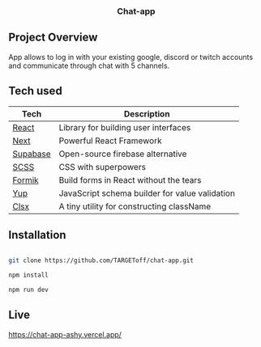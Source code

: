<h3 align="center">Chat-app</h3>

## Project Overview

App allows to log in with your existing google, discord or twitch accounts and communicate through chat with 5 channels.

## Tech used 

| Tech                                                                                   | Description                                                         |
| -------------------------------------------------------------------------------------- | ------------------------------------------------------------------- |
| [React](https://reactjs.org/)                                                          | Library for building user interfaces                                |
| [Next](https://nextjs.org)                                                             | Powerful React Framework                                            |
| [Supabase](https://supabase.io/)                                                       | Open-source firebase alternative                                    |
| [SCSS](https://sass-lang.com)                                                          | CSS with superpowers                                                |
| [Formik](https://formik.org/)                                                          | Build forms in React without the tears                              |
| [Yup](https://github.com/jquense/yup#mixed)                                            | JavaScript schema builder for value validation                      |
| [Clsx](https://github.com/lukeed/clsx)                                                 | A tiny utility for constructing className                           |

## Installation

```bash

git clone https://github.com/TARGEToff/chat-app.git

npm install

npm run dev

```

## Live 

https://chat-app-ashy.vercel.app/